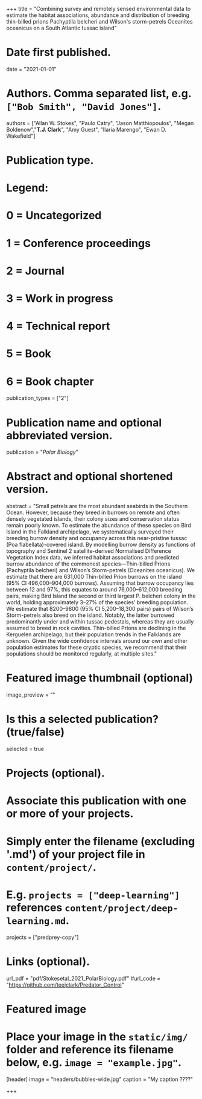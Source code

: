 +++
title = "Combining survey and remotely sensed environmental data to estimate the habitat associations, abundance and distribution of breeding thin-billed prions Pachyptila belcheri and Wilson's storm-petrels Oceanites oceanicus on a South Atlantic tussac island"

# Date first published.
date = "2021-01-01"

# Authors. Comma separated list, e.g. `["Bob Smith", "David Jones"]`.
authors = ["Allan W. Stokes", "Paulo Catry", "Jason Matthiopoulos", "Megan Boldenow","**T.J. Clark**", "Amy Guest", "Ilaria Marengo", "Ewan D. Wakefield"]

# Publication type.
# Legend:
# 0 = Uncategorized
# 1 = Conference proceedings
# 2 = Journal
# 3 = Work in progress
# 4 = Technical report
# 5 = Book
# 6 = Book chapter
publication_types = ["2"]

# Publication name and optional abbreviated version.
publication = "*Polar Biology*"

# Abstract and optional shortened version.
abstract = "Small petrels are the most abundant seabirds in the Southern Ocean. However, because they breed in burrows on remote and often densely vegetated islands, their colony sizes and conservation status remain poorly known. To estimate the abundance of these species on Bird Island in the Falkland archipelago, we systematically surveyed their breeding burrow density and occupancy across this near-pristine tussac (Poa flabellata)-covered island. By modelling burrow density as functions of topography and Sentinel 2 satellite-derived Normalised Difference Vegetation Index data, we inferred habitat associations and predicted burrow abundance of the commonest species—Thin-billed Prions (Pachyptila belcheri) and Wilson’s Storm-petrels (Oceanites oceanicus). We estimate that there are 631,000 Thin-billed Prion burrows on the island (95% CI 496,000–904,000 burrows). Assuming that burrow occupancy lies between 12 and 97%, this equates to around 76,000–612,000 breeding pairs, making Bird Island the second or third largest P. belcheri colony in the world, holding approximately 3–27% of the species’ breeding population. We estimate that 8200–9800 (95% CI 5,200–18,300 pairs) pairs of Wilson’s Storm-petrels also breed on the island. Notably, the latter burrowed predominantly under and within tussac pedestals, whereas they are usually assumed to breed in rock cavities. Thin-billed Prions are declining in the Kerguelen archipelago, but their population trends in the Falklands are unknown. Given the wide confidence intervals around our own and other population estimates for these cryptic species, we recommend that their populations should be monitored regularly, at multiple sites."

# Featured image thumbnail (optional)
image_preview = ""

# Is this a selected publication? (true/false)
selected = true

# Projects (optional).
#   Associate this publication with one or more of your projects.
#   Simply enter the filename (excluding '.md') of your project file in `content/project/`.
#   E.g. `projects = ["deep-learning"]` references `content/project/deep-learning.md`.
projects = ["predprey-copy"]

# Links (optional).
url_pdf = "pdf/Stokesetal_2021_PolarBiology.pdf"
#url_code = "https://github.com/teejclark/Predator_Control"


# Featured image
# Place your image in the `static/img/` folder and reference its filename below, e.g. `image = "example.jpg"`.
[header]
image = "headers/bubbles-wide.jpg"
caption = "My caption ????"

+++
